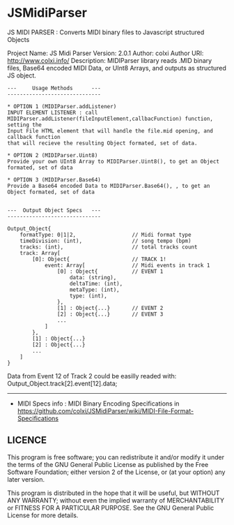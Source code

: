 # JSMidiParser
JS MIDI PARSER : Converts MIDI binary files to Javascript structured Objects

Project Name: JS Midi Parser
	Version: 2.0.1
	Author: colxi
	Author URI: http://www.colxi.info/
	Description: MIDIParser library reads .MID binary files, Base64 encoded MIDI Data,
	or UInt8 Arrays, and outputs as structured JS object.

	---     Usage Methods 	   ---
	------------------------------

	* OPTION 1 (MIDIParser.addListener)
	INPUT ELEMENT LISTENER : call MIDIParser.addListener(fileInputElement,callbacFunction) function, setting the
	Input File HTML element that will handle the file.mid opening, and callback function
	that will recieve the resulting Object formated, set of data.

	* OPTION 2 (MIDIParser.Uint8)
	Provide your own UInt8 Array to MIDIParser.Uint8(), to get an Object formated, set of data

	* OPTION 3 (MIDIParser.Base64)
	Provide a Base64 encoded Data to MIDIParser.Base64(), , to get an Object formated, set of data


	---  Output Object Specs   ---
	------------------------------

	Output_Object{
		formatType: 0|1|2, 					// Midi format type
		timeDivision: (int),				// song tempo (bpm)
		tracks: (int), 						// total tracks count
		track: Array[
			[0]: Object{					// TRACK 1!
				event: Array[				// Midi events in track 1
					[0] : Object{			// EVENT 1
						data: (string),
						deltaTime: (int),
						metaType: (int),
						type: (int),
					},
					[1] : Object{...}		// EVENT 2
					[2] : Object{...}		// EVENT 3
					...
				]
			},
			[1] : Object{...}
			[2] : Object{...}
			...
		]
	}

Data from Event 12 of Track 2 could be easilly readed with:
Output_Object.track[2].event[12].data;

-------------------------------------------------------------------------------

+ MIDI Specs info :
MIDI Binary Encoding Specifications in https://github.com/colxi/JSMidiParser/wiki/MIDI-File-Format-Specifications


LICENCE
--------

This program is free software; you can redistribute it and/or modify
it under the terms of the GNU General Public License as published by
the Free Software Foundation; either version 2 of the License, or
(at your option) any later version.

This program is distributed in the hope that it will be useful,
but WITHOUT ANY WARRANTY; without even the implied warranty of
MERCHANTABILITY or FITNESS FOR A PARTICULAR PURPOSE.  See the
GNU General Public License for more details.

